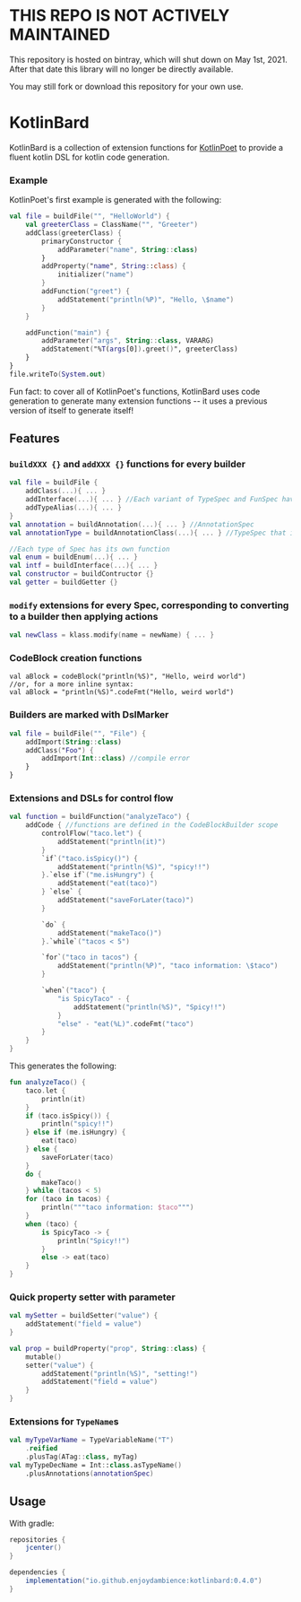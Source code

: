 # THIS REPO IS NOT ACTIVELY MAINTAINED
This repository is hosted on bintray, which will shut down on May 1st, 2021. After that date this library will no longer be directly available.

You may still fork or download this repository for your own use.

# KotlinBard

KotlinBard is a collection of extension functions for [KotlinPoet](https://github.com/square/kotlinpoet) to provide a
fluent kotlin DSL for kotlin code generation.

### Example

KotlinPoet's first example is generated with the following:

```kotlin
val file = buildFile("", "HelloWorld") {
    val greeterClass = ClassName("", "Greeter")
    addClass(greeterClass) {
        primaryConstructor {
            addParameter("name", String::class)
        }
        addProperty("name", String::class) {
            initializer("name")
        }
        addFunction("greet") {
            addStatement("println(%P)", "Hello, \$name")
        }
    }

    addFunction("main") {
        addParameter("args", String::class, VARARG)
        addStatement("%T(args[0]).greet()", greeterClass)
    }
}
file.writeTo(System.out)
```

Fun fact: to cover all of KotlinPoet's functions, KotlinBard uses code generation to generate many extension functions
-- it uses a previous version of itself to generate itself!

## Features

### `buildXXX {}` and `addXXX {}` functions for every builder

```kotlin
val file = buildFile {
    addClass(...){ ... }
    addInterface(...){ ... } //Each variant of TypeSpec and FunSpec have separate functions
    addTypeAlias(...){ ... }
}
val annotation = buildAnnotation(...){ ... } //AnnotationSpec
val annotationType = buildAnnotationClass(...){ ... } //TypeSpec that is an annotation class

//Each type of Spec has its own function
val enum = buildEnum(...){ ... }
val intf = buildInterface(...){ ... }
val constructor = buildContructor {}
val getter = buildGetter {}
```

### `modify` extensions for every Spec, corresponding to converting to a builder then applying actions

```kotlin
val newClass = klass.modify(name = newName) { ... }
```

### CodeBlock creation functions

```
val aBlock = codeBlock("println(%S)", "Hello, weird world")
//or, for a more inline syntax:
val aBlock = "println(%S)".codeFmt("Hello, weird world")
```

### Builders are marked with DslMarker

```kotlin
val file = buildFile("", "File") {
    addImport(String::class)
    addClass("Foo") {
        addImport(Int::class) //compile error
    }
}
```

### Extensions and DSLs for control flow

```kotlin
val function = buildFunction("analyzeTaco") {
    addCode { //functions are defined in the CodeBlockBuilder scope
        controlFlow("taco.let") {
            addStatement("println(it)")
        }
        `if`("taco.isSpicy()") {
            addStatement("println(%S)", "spicy!!")
        }.`else if`("me.isHungry") {
            addStatement("eat(taco)")
        } `else` {
            addStatement("saveForLater(taco)")
        }

        `do` {
            addStatement("makeTaco()")
        }.`while`("tacos < 5")

        `for`("taco in tacos") {
            addStatement("println(%P)", "taco information: \$taco")
        }

        `when`("taco") {
            "is SpicyTaco" - {
                addStatement("println(%S)", "Spicy!!")
            }
            "else" - "eat(%L)".codeFmt("taco")
        }
    }
}
```

This generates the following:

```kotlin
fun analyzeTaco() {
    taco.let {
        println(it)
    }
    if (taco.isSpicy()) {
        println("spicy!!")
    } else if (me.isHungry) {
        eat(taco)
    } else {
        saveForLater(taco)
    }
    do {
        makeTaco()
    } while (tacos < 5)
    for (taco in tacos) {
        println("""taco information: $taco""")
    }
    when (taco) {
        is SpicyTaco -> {
            println("Spicy!!")
        }
        else -> eat(taco)
    }
}
```

### Quick property setter with parameter

```kotlin
val mySetter = buildSetter("value") {
    addStatement("field = value")
}

val prop = buildProperty("prop", String::class) {
    mutable()
    setter("value") {
        addStatement("println(%S)", "setting!")
        addStatement("field = value")
    }
}
```

### Extensions for `TypeName`s

```kotlin
val myTypeVarName = TypeVariableName("T")
    .reified
    .plusTag(ATag::class, myTag)
val myTypeDecName = Int::class.asTypeName()
    .plusAnnotations(annotationSpec)
```

## Usage

With gradle:

```groovy
repositories {
    jcenter()
}

dependencies {
    implementation("io.github.enjoydambience:kotlinbard:0.4.0")
}
```
